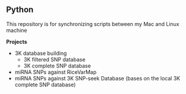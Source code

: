 ## Python
This repository is for synchronizing scripts between my Mac and Linux machine

**Projects**

* 3K database building
    * 3K filtered SNP database
    * 3K complete SNP database
* miRNA SNPs against RiceVarMap
* miRNA SNPs against 3K SNP-seek Database (bases on the local 3K complete SNP database) 
